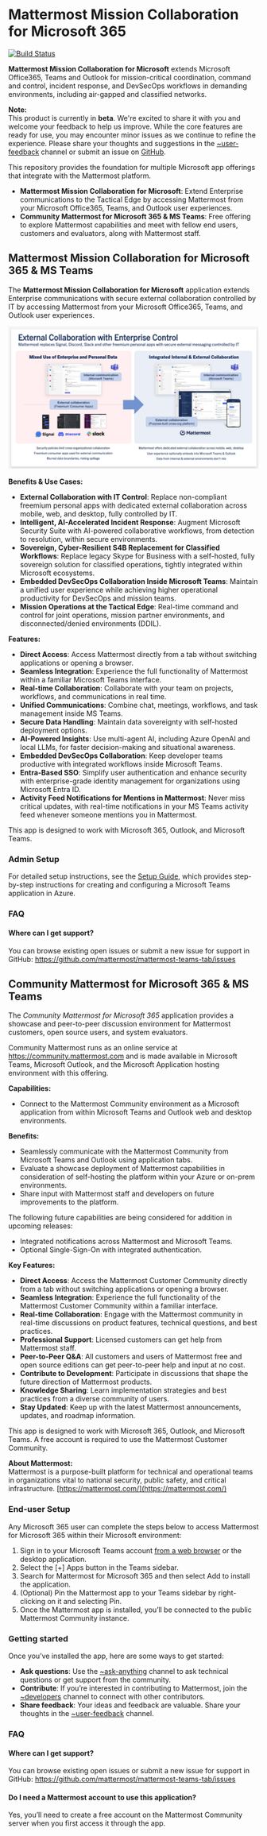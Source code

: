 # Mattermost Mission Collaboration for Microsoft 365

[![Build Status](https://github.com/mattermost/mattermost-plugin-msteams-devsecops/actions/workflows/ci.yml/badge.svg)](https://github.com/mattermost/mattermost-plugin-msteams-devsecops/actions/workflows/ci.yml)

**Mattermost Mission Collaboration for Microsoft** extends Microsoft Office365, Teams and Outlook for mission-critical coordination, command and control, incident response, and DevSecOps workflows in demanding environments, including air-gapped and classified networks. 

**Note:**  
This product is currently in **beta**. We're excited to share it with you and welcome your feedback to help us improve. While the core features are ready for use, you may encounter minor issues as we continue to refine the experience. Please share your thoughts and suggestions in the [~user-feedback](https://community.mattermost.com/core/channels/user-feedback) channel or submit an issue on [GitHub](https://github.com/mattermost/mattermost-plugin-msteams-devsecops/issues).

This repository provides the foundation for multiple Microsoft app offerings that integrate with the Mattermost platform. 


- **Mattermost Mission Collaboration for Microsoft**: Extend Enterprise communications to the Tactical Edge by accessing Mattermost from your Microsoft Office365, Teams, and Outlook user experiences. 
- **Community Mattermost for Microsoft 365 & MS Teams**: Free offering to explore Mattermost capabilities and meet with fellow end users, customers and evaluators, along with Mattermost staff. 

## Mattermost Mission Collaboration for Microsoft 365 & MS Teams

The **Mattermost Mission Collaboration for Microsoft** application extends Enterprise communications with secure external collaboration controlled by IT by accessing Mattermost from your Microsoft Office365, Teams, and Outlook user experiences.

![image](./docs/External-Collaboration-with-Enterprise-Control-Microsoft.png)

**Benefits & Use Cases:**
- **External Collaboration with IT Control**: Replace non-compliant freemium personal apps with dedicated external collaboration across mobile, web, and desktop, fully controlled by IT.
- **Intelligent, AI-Accelerated Incident Response**: Augment Microsoft Security Suite with AI-powered collaborative workflows, from detection to resolution, within secure environments. 
- **Sovereign, Cyber-Resilient S4B Replacement for Classified Workflows**: Replace legacy Skype for Business with a self-hosted, fully sovereign solution for classified operations, tightly integrated within Microsoft ecosystems. 
- **Embedded DevSecOps Collaboration Inside Microsoft Teams**: Maintain a unified user experience while achieving higher operational productivity for DevSecOps and mission teams.
- **Mission Operations at the Tactical Edge**: Real-time command and control for joint operations, mission partner environments, and disconnected/denied environments (DDIL). 

**Features:**
- **Direct Access**: Access Mattermost directly from a tab without switching applications or opening a browser. 
- **Seamless Integration**: Experience the full functionality of Mattermost within a familiar Microsoft Teams interface. 
- **Real-time Collaboration**: Collaborate with your team on projects, workflows, and communications in real time. 
- **Unified Communications**: Combine chat, meetings, workflows, and task management inside MS Teams. 
- **Secure Data Handling**: Maintain data sovereignty with self-hosted deployment options. 
- **AI-Powered Insights**: Use multi-agent AI, including Azure OpenAI and local LLMs, for faster decision-making and situational awareness. 
- **Embedded DevSecOps Collaboration**: Keep developer teams productive with integrated workflows inside Microsoft Teams.
- **Entra-Based SSO**: Simplify user authentication and enhance security with enterprise-grade identity management for organizations using Microsoft Entra ID.
- **Activity Feed Notifications for Mentions in Mattermost**: Never miss critical updates, with real-time notifications in your MS Teams activity feed whenever someone mentions you in Mattermost.

This app is designed to work with Microsoft 365, Outlook, and Microsoft Teams.

### Admin Setup

For detailed setup instructions, see the [Setup Guide](./docs/admin_setup.md), which provides step-by-step instructions for creating and configuring a Microsoft Teams application in Azure.

### FAQ

#### Where can I get support?

You can browse existing open issues or submit a new issue for support in GitHub: https://github.com/mattermost/mattermost-teams-tab/issues

## Community Mattermost for Microsoft 365 & MS Teams

The *Community Mattermost for Microsoft 365* application provides a showcase and peer-to-peer discussion environment for Mattermost customers, open source users, and system evaluators.

Community Mattermost runs as an online service at https://community.mattermost.com and is made available in Microsoft Teams, Microsoft Outlook, and the Microsoft Application hosting environment with this offering.

**Capabilities:**
- Connect to the Mattermost Community environment as a Microsoft application from within Microsoft Teams and Outlook web and desktop environments.

**Benefits:**
- Seamlessly communicate with the Mattermost Community from Microsoft Teams and Outlook using application tabs.
- Evaluate a showcase deployment of Mattermost capabilities in consideration of self-hosting the platform within your Azure or on-prem environments.  
- Share input with Mattermost staff and developers on future improvements to the platform.

The following future capabilities are being considered for addition in upcoming releases:

- Integrated notifications across Mattermost and Microsoft Teams.
- Optional Single-Sign-On with integrated authentication.

**Key Features:**  
- **Direct Access**: Access the Mattermost Customer Community directly from a tab without switching applications or opening a browser.  
- **Seamless Integration**: Experience the full functionality of the Mattermost Customer Community within a familiar interface.  
- **Real-time Collaboration**: Engage with the Mattermost community in real-time discussions on product features, technical questions, and best practices.  
- **Professional Support**: Licensed customers can get help from Mattermost staff.
- **Peer-to-Peer Q&A**: All customers and users of Mattermost free and open source editions can get peer-to-peer help and input at no cost.
- **Contribute to Development**: Participate in discussions that shape the future direction of Mattermost products.  
- **Knowledge Sharing**: Learn implementation strategies and best practices from a diverse community of users.  
- **Stay Updated**: Keep up with the latest Mattermost announcements, updates, and roadmap information.  

This app is designed to work with Microsoft 365, Outlook, and Microsoft Teams. A free account is required to use the Mattermost Customer Community.  

**About Mattermost:**  
Mattermost is a purpose-built platform for technical and operational teams in organizations vital to national security, public safety, and critical infrastructure. [https://mattermost.com/](https://mattermost.com/)   

### End-user Setup

Any Microsoft 365 user can complete the steps below to access Mattermost for Microsoft 365 within their Microsoft environment:
1. Sign in to your Microsoft Teams account [from a web browser](https://teams.microsoft.com/v2/?clientexperience=t2) or the desktop application.
2. Select the [+] Apps button in the Teams sidebar.
3. Search for Mattermost for Microsoft 365 and then select Add to install the application.
4. (Optional) Pin the Mattermost app to your Teams sidebar by right-clicking on it and selecting Pin.
5. Once the Mattermost app is installed, you’ll be connected to the public Mattermost Community instance.

### Getting started

Once you’ve installed the app, here are some ways to get started:

- **Ask questions**: Use the [~ask-anything](https://community.mattermost.com/core/channels/ask-anything) channel to ask technical questions or get support from the community.
- **Contribute**: If you’re interested in contributing to Mattermost, join the [~developers](https://community.mattermost.com/core/channels/developers) channel to connect with other contributors.
- **Share feedback**: Your ideas and feedback are valuable. Share your thoughts in the [~user-feedback](https://community.mattermost.com/core/channels/user-feedback) channel.

### FAQ

#### Where can I get support?

You can browse existing open issues or submit a new issue for support in GitHub: https://github.com/mattermost/mattermost-teams-tab/issues

#### Do I need a Mattermost account to use this application?
Yes, you’ll need to create a free account on the Mattermost Community server when you first access it through the app.

